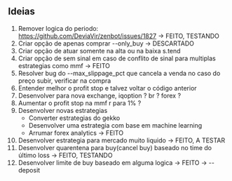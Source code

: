 ## Ideias
1. Remover logica do periodo: https://github.com/DeviaVir/zenbot/issues/1827 -> FEITO, TESTANDO
2. Criar opção de apenas comprar --only_buy -> DESCARTADO
3. Criar opção de atuar somente na alta ou na baixa s.tend
4. Criar opção de sem sinal em caso de conflito de sinal para multiplas estrategias como mmf -> FEITO
5. Resolver bug do --max_slippage_pct que cancela a venda no caso do preço subir, verificar na compra
6. Entender melhor o profit stop e talvez voltar o código anterior
7. Desenvolver para nova exchange, iqoption ? br ? forex ?
8. Aumentar o profit stop na mmf r para 1% ?
9. Desenvolver novas estrategias
    - Converter estrategias do gekko
    - Desenvolver uma estrategia com base em machine learning
    - Arrumar forex analytics -> FEITO
10. Desenvolver estrategia para mercado muito liquido -> FEITO, A TESTAR
11. Desenvolver quarentena para buy(cancel buy) baseado no time do último loss -> FEITO, TESTANDO
12. Desenvolver limite de buy baseado em alguma logica -> FEITO -> --deposit
